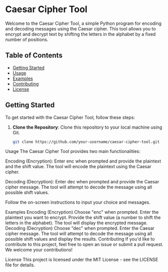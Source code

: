 # Caesar Cipher Tool

Welcome to the Caesar Cipher Tool, a simple Python program for encoding and decoding messages using the Caesar cipher. This tool allows you to encrypt and decrypt text by shifting the letters in the alphabet by a fixed number of positions.

## Table of Contents

- [Getting Started](#getting-started)
- [Usage](#usage)
- [Examples](#examples)
- [Contributing](#contributing)
- [License](#license)

## Getting Started

To get started with the Caesar Cipher Tool, follow these steps:

1. **Clone the Repository**: Clone this repository to your local machine using Git.

   ```sh
   git clone https://github.com/your-username/caesar-cipher-tool.git
Usage
The Caesar Cipher Tool provides two main functionalities:

Encoding (Encryption): Enter enc when prompted and provide the plaintext and the shift value. The tool will encode the plaintext using the Caesar cipher.

Decoding (Decryption): Enter dec when prompted and provide the Caesar cipher message. The tool will attempt to decode the message using all possible shift values.

Follow the on-screen instructions to input your choice and messages.

Examples
Encoding (Encryption)
Choose "enc" when prompted.
Enter the plaintext you want to encrypt.
Provide the shift value (a number to shift the letters in the alphabet).
The tool will display the encrypted message.
Decoding (Decryption)
Choose "dec" when prompted.
Enter the Caesar cipher message.
The tool will attempt to decode the message using all possible shift values and display the results.
Contributing
If you'd like to contribute to this project, feel free to open an issue or submit a pull request. We welcome your contributions!

License
This project is licensed under the MIT License - see the LICENSE file for details.
